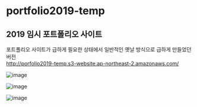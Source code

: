 # portfolio2019-temp

## **2019 임시 포트폴리오 사이트** 
포트폴리오 사이트가 급하게 필요한 상태에서 일반적인 옛날 방식으로 급하게 만들었던 버전  
http://porfolio2019-temp.s3-website.ap-northeast-2.amazonaws.com/

![image](https://user-images.githubusercontent.com/18201794/87385157-610bea00-c5d8-11ea-9ad4-18683881c922.png)

![image](https://user-images.githubusercontent.com/18201794/87385287-ad572a00-c5d8-11ea-938f-d178bb8d38f7.png)

![image](https://user-images.githubusercontent.com/18201794/87385317-bcd67300-c5d8-11ea-9adf-84b6cd0fde59.png)

